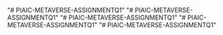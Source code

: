 "# PIAIC-METAVERSE-ASSIGNMENTQ1" 
"# PIAIC-METAVERSE-ASSIGNMENTQ1" 
"# PIAIC-METAVERSE-ASSIGNMENTQ1" 
"# PIAIC-METAVERSE-ASSIGNMENTQ1" 
"# PIAIC-METAVERSE-ASSIGNMENTQ1" 
